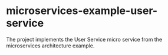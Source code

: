 # microservices-example-user-service
The project implements the User Service micro service from the microservices architecture example.
